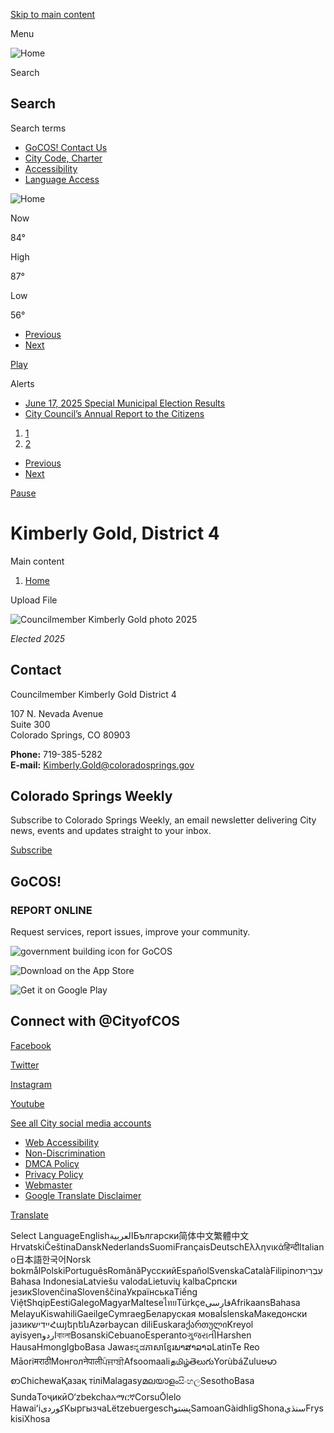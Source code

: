 [Skip to main content](https://coloradosprings.gov/KimberlyGold/)

Menu

![Home](https://coloradosprings.gov/sites/default/files/logo_0.png)

Search

## Search

Search terms

- [GoCOS! Contact Us](https://coloradosprings.gov/gocos)
- [City Code, Charter](https://codelibrary.amlegal.com/codes/coloradospringsco/latest/overview)
- [Accessibility](https://coloradosprings.gov/TitleIIADA)
- [Language Access](https://coloradosprings.gov/TitleVILanguageAccess)

![Home](https://coloradosprings.gov/sites/default/files/logo_0.png)

Now

84°

High

87°

Low

56°

<!--THE END-->

<!--THE END-->

- [Previous](https://coloradosprings.gov/KimberlyGold)
- [Next](https://coloradosprings.gov/KimberlyGold)

[Play](https://coloradosprings.gov/KimberlyGold)

Alerts

- [June 17, 2025 Special Municipal Election Results](https://coloradosprings.gov/ElectionResults)
- [City Council’s Annual Report to the Citizens](https://coloradosprings.gov/node/151466)

<!--THE END-->

1. [1](https://coloradosprings.gov/KimberlyGold)
2. [2](https://coloradosprings.gov/KimberlyGold)

<!--THE END-->

- [Previous](https://coloradosprings.gov/KimberlyGold)
- [Next](https://coloradosprings.gov/KimberlyGold)

[Pause](https://coloradosprings.gov/KimberlyGold)

# Kimberly Gold, District 4

Main content

1. [Home](https://coloradosprings.gov)

Upload File

![Councilmember Kimberly Gold photo 2025](https://coloradosprings.gov/sites/default/files/styles/full_content_xsmall/public/2025-04/kimberlygoldvert1.jpg?itok=_dv7gWbQ)

*Elected 2025*

## Contact

Councilmember Kimberly Gold District 4

107 N. Nevada Avenue  
Suite 300  
Colorado Springs, CO 80903

**Phone:** 719-385-5282  
**E-mail:** [Kimberly.Gold@coloradosprings.gov](mailto:Kimberly.Gold@coloradosprings.gov)

## Colorado Springs Weekly

Subscribe to Colorado Springs Weekly, an email newsletter delivering City news, events and updates straight to your inbox.

[Subscribe](https://coloradosprings.us20.list-manage.com/subscribe?u=9c87b06f8f4a92c5ad9d52697&id=d4ff081ce1)

## GoCOS!

### REPORT ONLINE

Request services, report issues, improve your community.

![government building icon for GoCOS](https://coloradosprings.gov/sites/default/files/styles/media_library/public/2023-02/GoCOS%20icon%20large%20no%20background.png?h=ce7d077c&itok=u3SzdN1s)

![Download on the App Store](https://coloradosprings.gov/sites/default/files/styles/medium/public/2023-02/apple-app-store-logo.jpg?itok=bUJ0Svj0)

![Get it on Google Play](https://coloradosprings.gov/sites/default/files/styles/medium/public/2023-02/googleplay.jpg?itok=qfD4Y3Rz)

## Connect with @CityofCOS

[Facebook](https://facebook.com/cityofcos)

[Twitter](https://twitter.com/cityofcos)

[Instagram](https://www.instagram.com/CityofCOS)

[Youtube](https://www.youtube.com/c/SpringsTV)

[See all City social media accounts](https://coloradosprings.gov/city-communications/page/social-media)

- [Web Accessibility](https://coloradosprings.gov/office-accessibility/page/accessible-information-technology)
- [Non-Discrimination](https://coloradosprings.gov/NonDiscriminationNotice)
- [DMCA Policy](https://coloradosprings.gov/document/dmcapolicy2022.pdf)
- [Privacy Policy](https://coloradosprings.gov/sites/default/files/city_of_colorado_springs_privacy_policy.pdf)
- [Webmaster](mailto:webmaster@coloradosprings.gov)
- [Google Translate Disclaimer](https://coloradosprings.gov/google-translate-disclaimer)

[Translate](https://coloradosprings.gov/KimberlyGold/)

Select LanguageEnglishالعربيةБългарски简体中文繁體中文HrvatskiČeština‎DanskNederlandsSuomiFrançaisDeutschΕλληνικάहिन्दीItaliano日本語한국어Norsk bokmålPolskiPortuguêsRomânăРусскийEspañolSvenskaCatalàFilipinoעִבְרִיתBahasa IndonesiaLatviešu valodaLietuvių kalbaСрпски језикSlovenčinaSlovenščinaУкраїнськаTiếng ViệtShqipEestiGalegoMagyarMalteseไทยTürkçeفارسیAfrikaansBahasa MelayuKiswahiliGaeilgeCymraegБеларуская моваÍslenskaМакедонски јазикיידישՀայերենAzərbaycan diliEuskaraქართულიKreyol ayisyenاردوবাংলাBosanskiCebuanoEsperantoગુજરાતીHarshen HausaHmongIgboBasa Jawaಕನ್ನಡភាសាខ្មែរພາສາລາວLatinTe Reo MāoriमराठीМонголनेपालीਪੰਜਾਬੀAfsoomaaliதமிழ்తెలుగుYorùbáZuluဗမာစာChichewaҚазақ тіліMalagasyമലയാളംසිංහලSesothoBasa SundaТоҷикӣO‘zbekchaአማርኛCorsuŌlelo Hawaiʻiكوردی‎КыргызчаLëtzebuergeschپښتوSamoanGàidhligShonaسنڌيFryskisiXhosa